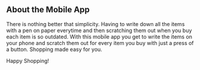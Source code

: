 
## About the Mobile App

There is nothing better that simplicity. Having to write down all the items with a pen on paper everytime and then scratching them out when you buy each item is so outdated. With this mobile app you get to write the items on your phone
and scratch them out for every item you buy with just a press of a button. Shopping made easy for you.

Happy Shopping!
